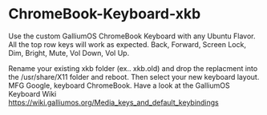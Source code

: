 # ChromeBook-Keyboard-xkb
Use the custom GalliumOS ChromeBook Keyboard with any Ubuntu Flavor.
All the top row keys will work as expected. Back, Forward, Screen Lock, Dim, Bright, Mute, Vol Down, Vol Up.


Rename your existing xkb folder (ex..  xkb.old) and drop the replacment into the /usr/share/X11 folder and reboot.
Then select your new keyboard layout. MFG Google, keyboard ChromeBook.
Have a look at the GalliumOS Keyboard Wiki https://wiki.galliumos.org/Media_keys_and_default_keybindings
